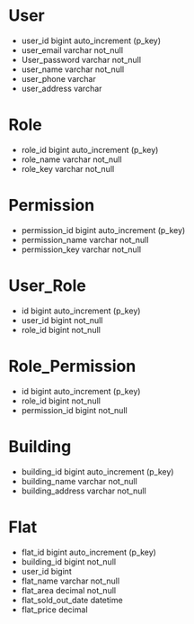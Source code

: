 # User
* user_id bigint auto_increment (p_key)
* user_email varchar not_null
* User_password varchar not_null
* user_name varchar not_null
* user_phone varchar
* user_address varchar

# Role

* role_id bigint auto_increment (p_key)
* role_name varchar not_null
* role_key varchar not_null

# Permission

* permission_id bigint auto_increment (p_key)
* permission_name varchar not_null
* permission_key varchar not_null

# User_Role
* id bigint auto_increment (p_key)
* user_id bigint not_null
* role_id bigint not_null 

# Role_Permission

* id bigint auto_increment (p_key)
* role_id bigint not_null
* permission_id bigint not_null

# Building

* building_id bigint auto_increment (p_key)
* building_name varchar not_null
* building_address varchar not_null

# Flat
* flat_id bigint auto_increment (p_key)
* building_id bigint not_null
* user_id bigint
* flat_name varchar not_null
* flat_area decimal not_null
* flat_sold_out_date datetime
* flat_price decimal
